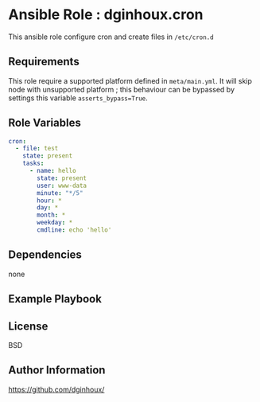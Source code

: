Ansible Role : dginhoux.cron
=========

This ansible role configure cron and create files in `/etc/cron.d`


Requirements
------------

This role require a supported platform defined in `meta/main.yml`.
It will skip node with unsupported platform ; this behaviour can be bypassed by settings this variable `asserts_bypass=True`.



Role Variables
--------------

```yaml
cron:
  - file: test
    state: present
    tasks:
      - name: hello
        state: present
        user: www-data
        minute: "*/5"
        hour: *
        day: *
        month: *
        weekday: *
        cmdline: echo 'hello'
```


Dependencies
------------

none


Example Playbook
----------------



License
-------

BSD


Author Information
------------------

https://github.com/dginhoux/
